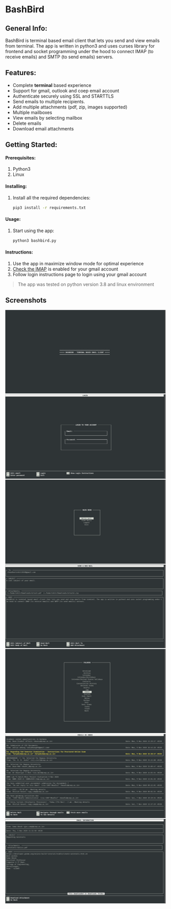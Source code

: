 # BashBird

## General Info:

BashBird is terminal based email client that lets you send and view emails from terminal. The app is written in python3 and uses curses library for frontend and socket programming under the hood to connect IMAP (to receive emails) and SMTP (to send emails) servers. 

## Features:

-   Complete **terminal** based experience
-   Support for gmail, outlook and coep email account
-   Authenticate securely using SSL and STARTTLS
-   Send emails to multiple recipients.
-   Add multiple attachments (pdf, zip, images supported)
-   Multiple mailboxes
-   View emails by selecting mailbox
-   Delete emails
-   Download email attachments

## Getting Started:

#### Prerequisites:

1. Python3
2. Linux

#### Installing:

1. Install all the required dependencies:
    ```sh
    pip3 install -r requirements.txt
    ```

#### Usage:

1. Start using the app:
    ```sh
    python3 bashbird.py
    ```

#### Instructions:

1. Use the app in maximize window mode for optimal experience
2. [Check the IMAP](https://support.google.com/mail/answer/7126229?hl=en) is enabled for your gmail account
3. Follow login instructions page to login using your gmail account

> The app was tested on python version 3.8 and linux environment

## Screenshots

<div style={display: 'flex'}>
    <img src="Screenshots/1.png" alt="Intro Page" title="Intro Page"/>
    <img src="Screenshots/2.png" alt="Login Page" title="Login Page" />
    <img src="Screenshots/3.png" alt="Main menu Page" title="Main menu Page"/>
    <img src="Screenshots/4.png" alt="Write mail Page" title="Write mail Page"  />
    <img src="Screenshots/5.png" alt="Mailboxes Page" title="Mailboxes Page"   />
    <img src="Screenshots/6.png" alt="Email Page" title="Email Page"  />
    <img src="Screenshots/7.png" alt="Mail Details Page" title="Mail Details Page"  />
</div>
